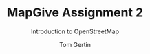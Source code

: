 ---
  audience: 
    - "high_school"
    - "community_college"
    - "university"
  author: "Tom Gertin"
  description: "Welcome to the Virtual MapGive Course. MapGive is a U.S. Department of State initiative that encourages increased participation in the global mapping community to facilitate the creation of open geographic data to support humanitarian relief and development programs. The objective of this assignment is to familiarize yourself with mapping in\nOpenStreetMap (OSM)."
  difficulty: "beginner"
  date_posted: "2023-04-03"
  osm_username: "d3netxer"
  filename: "1680523458903-MapGive_Assignment_2_intro_to_OSM.pdf"
  group: ""
  layout: "project"
  preparation_time: "less_than_one_hour"
  project_time: 
    - "less_than_one_hour"
    - "one_hour"
    - "two_to_four_hours"
  subtitle: "Introduction to OpenStreetMap"
  tags: 
    - "mapping"
  thumbnail: "1680523450769-mapgive_square_sticker.png"
  title: "MapGive Assignment 2"
  type: "desktop"
  url: "2023-04-03-199963"

---